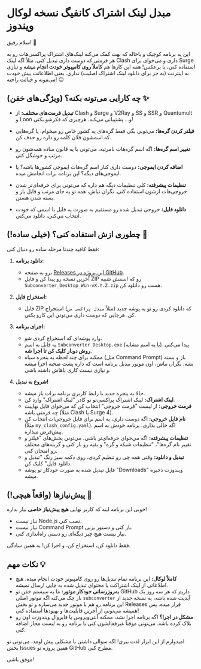 # مبدل لینک اشتراک کانفیگ نسخه لوکال ویندوز

سلام رفیق! 👋

این یه برنامه کوچیک و باحاله که بهت کمک می‌کنه لینک‌های اشتراک پراکسی‌هات رو به هر فرمتی که دوست داری تبدیل کنی. مثلاً اگه لینک Clash داری و می‌خوای برای Surge استفاده کنی، یا برعکس! همه این کارها هم **کاملاً روی کامپیوتر خودت انجام میشه** و نیازی به اینترنت (به جز برای دانلود لینک اشتراک اصلیت) نداری. یعنی اطلاعاتت پیش خودت می‌مونه و خیالت راحته! 😉



## چه کارایی می‌تونه بکنه؟ (ویژگی‌های خفن) ✨

* **تبدیل فرمت‌های مختلف:** از Clash و Surge و V2Ray و SS و SSR و Quantumult و Loon و... پشتیبانی می‌کنه. هرچیزی که فکرشو بکنی!

* **فیلتر کردن گره‌ها:** می‌تونی بگی فقط گره‌های یه کشور خاص رو میخوام، یا گره‌هایی که اسمشون فلان کلمه رو داره رو حذف کن.

* **تغییر اسم گره‌ها:** اگه اسم گره‌هات نامرتبه، می‌تونی با یه قانون ساده همه‌شون رو مرتب و خوشگل کنی.

* **اضافه کردن ایموجی:** دوست داری کنار اسم گره‌هات ایموجی کشورها باشه؟ یا ایموجی‌های دیگه؟ این برنامه برات انجامش میده.

* **تنظیمات پیشرفته:** کلی تنظیمات دیگه هم داره که می‌تونی برای حرفه‌ای‌تر شدن خروجی‌هات ازشون استفاده کنی. نگران نباش، همه تو یه جای مرتب و قابل باز و بسته شدن هستن.

* **دانلود فایل:** خروجی تبدیل شده رو مستقیم به صورت یه فایل با اسمی که خودت انتخاب می‌کنی، دانلود می‌کنی.

## چطوری ازش استفاده کنی؟ (خیلی ساده!) 🚀

فقط کافیه چندتا مرحله ساده رو دنبال کنی:

1.  **دانلود برنامه:**
    * برو به صفحه [Releases این پروژه در GitHub](https://github.com/vpnclashfa-backup/OfflineProxyConverter/releases).
    * آخرین نسخه رو پیدا کن و فایل ZIP رو که اسمش شبیه `Subconverter_Desktop_Win-vX.Y.Z.zip` هست رو دانلود کن.

2.  **استخراج فایل:**
    * فایل ZIP که دانلود کردی رو تو یه پوشه جدید (مثلاً `مبدل پراکسی من`) استخراج کن. هرجایی که دوست داری می‌تونی این کارو بکنی.

3.  **اجرای برنامه:**
    * وارد پوشه‌ای که استخراج کردی شو.
    * یه فایل به اسم `Subconverter Desktop.exe` (یا یه اسم مشابه) پیدا می‌کنی. **روش دوبار کلیک کن تا اجرا شه.**
    * ممکنه برای چند لحظه یه پنجره سیاه (مثل Command Prompt) باز و بسته بشه. نگران نباش، اون موتور تبدیل برنامه است که داره پشت صحنه اجرا میشه و نیازی نیست کاری باهاش داشته باشی.

4.  **شروع به تبدیل!**
    * حالا یه پنجره جدید با رابط کاربری برنامه برات باز میشه.
    * **لینک اشتراک:** لینک اشتراک پراکسی‌تو تو کادر "لینک اشتراک" وارد کن.
    * **فرمت خروجی:** از لیست "فرمت خروجی" انتخاب کن که می‌خوای فایل نهاییت چه فرمتی باشه (مثلاً Clash یا Surge 4).
    * **نام فایل خروجی:** اگه دوست داری، یه اسم برای فایل خروجی‌ات انتخاب کن (مثلاً `my_clash_config.yaml`). اگه خالی بذاری، برنامه خودش یه اسم پیش‌فرض میذاره.
    * **تنظیمات پیشرفته:** اگه می‌خوای حرفه‌ای‌تر باشی، می‌تونی بخش‌های "فیلتر و تغییر نام گره‌ها"، "تنظیمات شبکه و گره" و بقیه رو باز کنی و گزینه‌های مختلف رو امتحان کنی.
    * **تبدیل و دانلود:** وقتی همه چی رو تنظیم کردی، روی دکمه سبز رنگ "تبدیل و دانلود فایل" کلیک کن.
    * فایل تبدیل شده به صورت خودکار تو پوشه "Downloads" ویندوزت ذخیره میشه.

## پیش‌نیازها (واقعاً هیچی!) 🤯

خوبی این برنامه اینه که کاربر نهایی **هیچ پیش‌نیاز خاصی** نیاز نداره!
* نیاز نیست Node.js نصب کنی.
* نیاز نیست Command Prompt باز کنی و دستور بزنی.
* نیاز نیست هیچ چیز دیگه‌ای رو دستی راه‌اندازی کنی.

فقط دانلود کن، استخراج کن، و اجرا کن! به همین سادگی.

## نکات مهم 💡

* **کاملاً لوکال:** این برنامه تمام تبدیل‌ها رو روی کامپیوتر خودت انجام میده. هیچ اطلاعاتی از لینک اشتراکت یا محتوای تبدیل شده به جایی ارسال نمیشه.
* **به‌روزرسانی خودکار موتور:** ما یه سیستم خفن تو GitHub داریم که هر سه روز یک بار چک می‌کنه اگه موتور اصلی `subconverter` آپدیت شده باشه، یه نسخه جدید از این برنامه رو هم با موتور جدید می‌سازه و تو بخش Releases قرار میده. پس همیشه می‌تونی از آخرین قابلیت‌ها و بهبودها استفاده کنی!
* **مشکل در اجرا؟** اگه برنامه اجرا نشد، ممکنه آنتی‌ویروس یا فایروال ویندوزت اون رو بلاک کرده باشه. می‌تونی موقتاً غیرفعالشون کنی یا برنامه رو به لیست مجاز اضافه کنی.

امیدوارم از این ابزار لذت ببری! اگه سوالی داشتی یا مشکلی پیش اومد، می‌تونی تو بخش Issues همین پروژه تو GitHub مطرح کنی.

موفق باشی!
